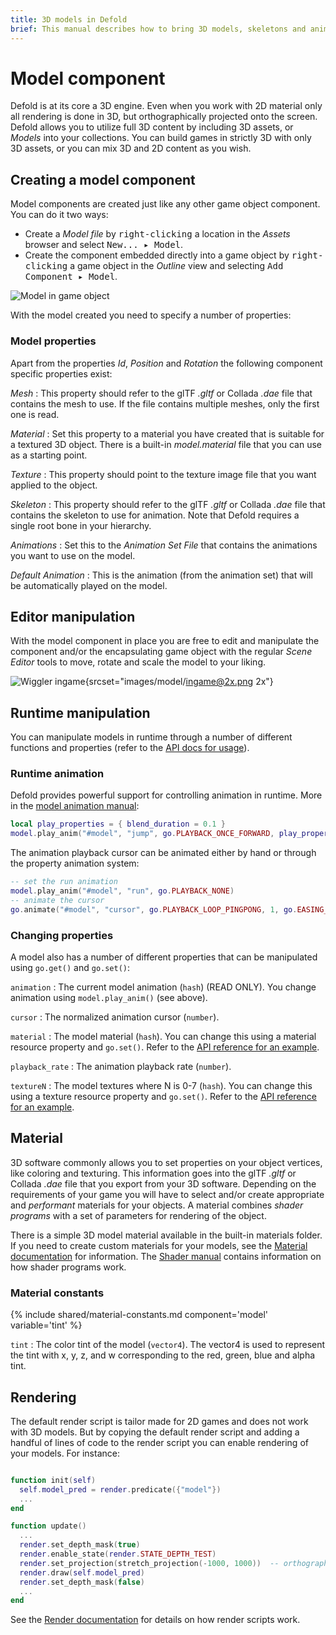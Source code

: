 ```yaml
---
title: 3D models in Defold
brief: This manual describes how to bring 3D models, skeletons and animations into your game.
---
```


# Model component

Defold is at its core a 3D engine. Even when you work with 2D material only all rendering is done in 3D, but orthographically projected onto the screen. Defold allows you to utilize full 3D content by including 3D assets, or _Models_ into your collections. You can build games in strictly 3D with only 3D assets, or you can mix 3D and 2D content as you wish.

## Creating a model component

Model components are created just like any other game object component. You can do it two ways:

- Create a *Model file* by <kbd>right-clicking</kbd> a location in the *Assets* browser and select <kbd>New... ▸ Model</kbd>.
- Create the component embedded directly into a game object by <kbd>right-clicking</kbd> a game object in the *Outline* view and selecting <kbd>Add Component ▸ Model</kbd>.

![Model in game object](images/model/model.png)

With the model created you need to specify a number of properties:

### Model properties

Apart from the properties *Id*, *Position* and *Rotation* the following component specific properties exist:

*Mesh*
: This property should refer to the glTF *.gltf* or Collada *.dae* file that contains the mesh to use. If the file contains multiple meshes, only the first one is read.

*Material*
: Set this property to a material you have created that is suitable for a textured 3D object. There is a built-in *model.material* file that you can use as a starting point.

*Texture*
: This property should point to the texture image file that you want applied to the object.

*Skeleton*
: This property should refer to the glTF *.gltf* or Collada *.dae* file that contains the skeleton to use for animation. Note that Defold requires a single root bone in your hierarchy.

*Animations*
: Set this to the *Animation Set File* that contains the animations you want to use on the model.

*Default Animation*
: This is the animation (from the animation set) that will be automatically played on the model.

## Editor manipulation

With the model component in place you are free to edit and manipulate the component and/or the encapsulating game object with the regular *Scene Editor* tools to move, rotate and scale the model to your liking.

![Wiggler ingame](images/model/ingame.png){srcset="images/model/ingame@2x.png 2x"}

## Runtime manipulation

You can manipulate models in runtime through a number of different functions and properties (refer to the [API docs for usage](/ref/model/)).

### Runtime animation

Defold provides powerful support for controlling animation in runtime. More in the [model animation manual](/manuals/model-animation):

```lua
local play_properties = { blend_duration = 0.1 }
model.play_anim("#model", "jump", go.PLAYBACK_ONCE_FORWARD, play_properties)
```

The animation playback cursor can be animated either by hand or through the property animation system:

```lua
-- set the run animation
model.play_anim("#model", "run", go.PLAYBACK_NONE)
-- animate the cursor
go.animate("#model", "cursor", go.PLAYBACK_LOOP_PINGPONG, 1, go.EASING_LINEAR, 10)
```

### Changing properties

A model also has a number of different properties that can be manipulated using `go.get()` and `go.set()`:

`animation`
: The current model animation (`hash`) (READ ONLY). You change animation using `model.play_anim()` (see above).

`cursor`
: The normalized animation cursor (`number`).

`material`
: The model material (`hash`). You can change this using a material resource property and `go.set()`. Refer to the [API reference for an example](/ref/model/#material).

`playback_rate`
: The animation playback rate (`number`).

`textureN`
: The model textures where N is 0-7 (`hash`). You can change this using a texture resource property and `go.set()`. Refer to the [API reference for an example](/ref/model/#textureN).


## Material

3D software commonly allows you to set properties on your object vertices, like coloring and texturing. This information goes into the glTF *.gltf* or Collada *.dae* file that you export from your 3D software. Depending on the requirements of your game you will have to select and/or create appropriate and _performant_ materials for your objects. A material combines _shader programs_ with a set of parameters for rendering of the object.

There is a simple 3D model material available in the built-in materials folder. If you need to create custom materials for your models, see the [Material documentation](/manuals/material) for information. The [Shader manual](/manuals/shader) contains information on how shader programs work.


### Material constants

{% include shared/material-constants.md component='model' variable='tint' %}

`tint`
: The color tint of the model (`vector4`). The vector4 is used to represent the tint with x, y, z, and w corresponding to the red, green, blue and alpha tint.


## Rendering

The default render script is tailor made for 2D games and does not work with 3D models. But by copying the default render script and adding a handful of lines of code to the render script you can enable rendering of your models. For instance:

  ```lua

  function init(self)
    self.model_pred = render.predicate({"model"})
    ...
  end

  function update()
    ...
    render.set_depth_mask(true)
    render.enable_state(render.STATE_DEPTH_TEST)
    render.set_projection(stretch_projection(-1000, 1000))  -- orthographic
    render.draw(self.model_pred)
    render.set_depth_mask(false)
    ...
  end
  ```

See the [Render documentation](/manuals/render) for details on how render scripts work.
